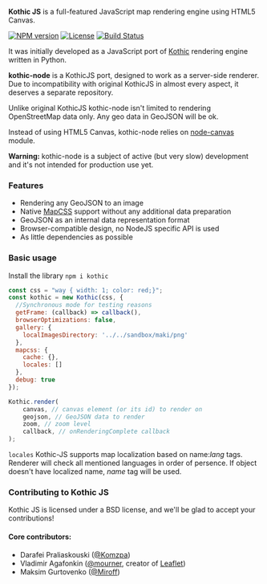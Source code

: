 **Kothic JS** is a full-featured JavaScript map rendering engine using HTML5 Canvas.

[![NPM version][npm-version-image]][npm-url] [![License][license-image]][license-url]  [![Build Status][travis-image]][travis-url]

[npm-url]: https://npmjs.org/package/kothic
[npm-version-image]: http://img.shields.io/npm/v/kothic.svg?style=flat

[license-image]: https://img.shields.io/npm/l/kothic.svg?style=flat
[license-url]: LICENSE

[travis-url]: http://travis-ci.org/kothic/kothic-node
[travis-image]: http://img.shields.io/travis/kothic/kothic-node/master.svg?style=flat

It was initially developed as a JavaScript port of [Kothic](http://wiki.openstreetmap.org/wiki/Kothic) rendering engine written in Python. 

**kothic-node** is a KothicJS port, designed to work as a server-side renderer. Due to incompatibility with original KothicJS in almost every aspect, it deserves a separate repository.

Unlike original KothicJS kothic-node isn't limited to rendering OpenStreetMap data only. Any geo data in GeoJSON will be ok. 

Instead of using HTML5 Canvas, kothic-node relies on [node-canvas](https://github.com/Automattic/node-canvas) module.

**Warning:** kothic-node is a subject of active (but very slow) development and it's not intended for production use yet. 

### Features
 * Rendering any GeoJSON to an image 
 * Native [MapCSS](http://wiki.openstreetmap.org/wiki/MapCSS/0.2) support without any additional data preparation
 * GeoJSON as an internal data representation format
 * Browser-compatible design, no NodeJS specific API is used
 * As little dependencies as possible

### Basic usage

Install the library
```npm i kothic```

```javascript
const css = "way { width: 1; color: red;}";
const kothic = new Kothic(css, {
  //Synchronous mode for testing reasons
  getFrame: (callback) => callback(),
  browserOptimizations: false,
  gallery: {
    localImagesDirectory: '../../sandbox/maki/png'
  },
  mapcss: {
    cache: {},
    locales: []
  },
  debug: true
});

Kothic.render(
	canvas, // canvas element (or its id) to render on
	geojson, // GeoJSON data to render
	zoom, // zoom level
	callback, // onRenderingComplete callback
);
```

`locales` Kothic-JS supports map localization based on name:*lang* tags. Renderer will check all mentioned languages in order of persence.  If object doesn't have localized name, *name* tag will be used.

### Contributing to Kothic JS

Kothic JS is licensed under a BSD license, and we'll be glad to accept your contributions!

#### Core contributors:

 * Darafei Praliaskouski ([@Komzpa](https://github.com/Komzpa))
 * Vladimir Agafonkin ([@mourner](https://github.com/mourner), creator of [Leaflet](http://leafletjs.com))
 * Maksim Gurtovenko ([@Miroff](https://github.com/Miroff))
